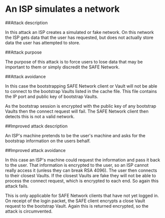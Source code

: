 # An ISP simulates a network

##Attack description

In this attack an ISP creates a simulated or fake network. On this network the ISP gets data that the user has requested, but does not actually store data the user has attempted to store.

##Attack purpose

The purpose of this attack is to force users to lose data that may be important to them or simply discredit the SAFE Network.

##Attack avoidance

In this case the bootstrapping SAFE Network client or Vault will not be able to connect to the bootstrap Vaults listed in the cache file. This file contains the IP port and public key of bootstrap Vaults.

As the bootstrap session is encrypted with the public key of any bootstrap Vaults then the connect request will fail. The SAFE Network client then detects this is not a valid network.

##Improved attack description

An ISP's machine pretends to be the user's machine and asks for the bootstrap information on the users behalf.

##Improved attack avoidance

In this case an ISP's machine could request the information and pass it back to the user. That information is encrypted to the user, so an ISP cannot really access it (unless they can break RSA 4096). The user then connects to their closest Vaults. If the closest Vaults are fake they will not be able to process the connect request, which is encrypted to each end. So again this attack fails.

This is only applicable for SAFE Network clients that have not yet logged in. On receipt of the login packet, the SAFE client encrypts a close Vault request to the bootstrap Vault. Again this is returned encrypted, so the attack is circumvented.
